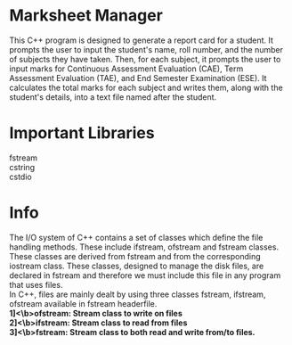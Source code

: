 # Marksheet Manager
This C++ program is designed to generate a report card for a student. It prompts the user to input the student's name, roll number, and the number of subjects they have taken. Then, for each subject, it prompts the user to input marks for Continuous Assessment Evaluation (CAE), Term Assessment Evaluation (TAE), and End Semester Examination (ESE). It calculates the total marks for each subject and writes them, along with the student's details, into a text file named after the student.
# Important Libraries
fstream<br>
cstring<br>
cstdio<br>
# Info
The I/O system of C++ contains a set of classes which define the file handling methods. These include ifstream, ofstream and fstream classes. These classes are derived from fstream and from the corresponding iostream class. These classes, designed to manage the disk files, are declared in fstream and therefore we must include this file in any program that uses files.<br>
In C++, files are mainly dealt by using three classes fstream, ifstream, ofstream available in fstream headerfile. <br>
<b>1]<\b>ofstream: Stream class to write on files <br>
<b>2]<\b>ifstream: Stream class to read from files <br>
<b>3]<\b>fstream: Stream class to both read and write from/to files.<br>
